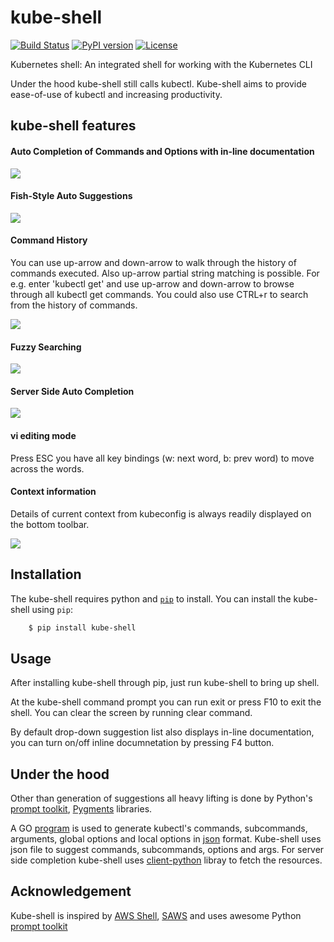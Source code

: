 
# kube-shell

[![Build Status](https://travis-ci.org/cloudnativelabs/kube-shell.svg?branch=master)](https://travis-ci.org/cloudnativelabs/kube-shell) [![PyPI version](https://badge.fury.io/py/kube-shell.svg)](https://badge.fury.io/py/kube-shell) [![License](http://img.shields.io/:license-apache-blue.svg)](http://www.apache.org/licenses/LICENSE-2.0.html)

Kubernetes shell: An integrated shell for working with the Kubernetes CLI

Under the hood kube-shell still calls kubectl. Kube-shell aims to provide ease-of-use of kubectl and increasing productivity. 

## kube-shell features

#### Auto Completion of Commands and Options with in-line documentation

![](http://i.imgur.com/bAWZt4c.gif)

#### Fish-Style Auto Suggestions

![](http://i.imgur.com/ybka6d5.png)

#### Command History

You can use up-arrow and down-arrow to walk through the history of commands executed. Also up-arrow partial string matching is possible. For e.g. enter 'kubectl get' and use up-arrow and down-arrow to browse through all kubectl get commands. You could also use CTRL+r to search from the history of commands.

![](http://i.imgur.com/lHEMAYt.png)

#### Fuzzy Searching

![](http://i.imgur.com/DQExE7e.png)

#### Server Side Auto Completion

![](http://i.imgur.com/hbRy0Rr.gif)

#### vi editing mode

Press ESC you have all key bindings (w: next word, b: prev word) to move across the words.

#### Context information

Details of current context from kubeconfig is always readily displayed on the bottom toolbar.

![](http://i.imgur.com/af2ZPfv.png)

## Installation

The kube-shell requires python and [`pip`](https://pypi.python.org/pypi/pip) to install. You can install the kube-shell using `pip`:
``` bash
    $ pip install kube-shell
```
## Usage

After installing kube-shell through pip, just run kube-shell to bring up shell.

At the kube-shell command prompt you can run exit or press F10 to exit the shell. You can clear the screen by running clear command.

By default drop-down suggestion list also displays in-line documentation, you can turn on/off inline documnetation by pressing F4 button.

## Under the hood

Other than generation of suggestions all heavy lifting is done by Python's [prompt toolkit](https://github.com/jonathanslenders/python-prompt-toolkit), [Pygments](http://pygments.org) libraries.

A GO [program](misc/python_eats_cobra.go) is used to generate kubectl's commands, subcommands, arguments, global options and local options in [json](kubeshell/data/cli.json) format. Kube-shell uses json file to suggest commands, subcommands, options and args. For server side completion kube-shell uses [client-python](https://github.com/kubernetes-incubator/client-python) libray to fetch the resources.

## Acknowledgement

Kube-shell is inspired by [AWS Shell](https://github.com/awslabs/aws-shell), [SAWS](https://github.com/donnemartin/saws) and uses awesome Python [prompt toolkit](https://github.com/jonathanslenders/python-prompt-toolkit) 
